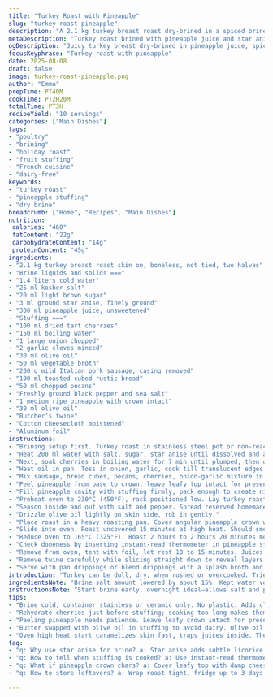 ```yaml
---
title: "Turkey Roast with Pineapple"
slug: "turkey-roast-pineapple"
description: "A 2.1 kg turkey breast roast dry-brined in a spiced brine with pineapple juice. Stuffed with a savory blend of dried cherries, toasted bread cubes, and spiced sausage, then encased in fresh pineapple. Slow roasted with a protective cotton cloth over the leafy crown to avoid burning. Cooking guided by internal temp, resting to lock juices. Uses subtle cinnamon and star anise in the brine, replacing cannelle. Pistachios swapped for chopped pecans. Butter replaced with olive oil in stuffing for dairy-free. Fancy, rustic roast combining sweet, savory, and aromatic notes. Prep 40 min. Cook approx 2h 20m. Serves 10."
metaDescription: "Turkey roast brined with pineapple juice and star anise. Stuffed pineapple holds spiced sausage, cherries, pecans. Slow roasted with cheesecloth on crown. Serves 10."
ogDescription: "Juicy turkey breast dry-brined in pineapple juice, spiced with star anise. Pineapple casing filled with savory sausage-cherry stuffing. Slow roasted, skin crisped, rest well."
focusKeyphrase: "Turkey roast with pineapple"
date: 2025-08-08
draft: false
image: turkey-roast-pineapple.png
author: "Emma"
prepTime: PT40M
cookTime: PT2H20M
totalTime: PT3H
recipeYield: "10 servings"
categories: ["Main Dishes"]
tags:
- "poultry"
- "brining"
- "holiday roast"
- "fruit stuffing"
- "French cuisine"
- "dairy-free"
keywords:
- "turkey roast"
- "pineapple stuffing"
- "dry brine"
breadcrumb: ["Home", "Recipes", "Main Dishes"]
nutrition: 
 calories: "460"
 fatContent: "22g"
 carbohydrateContent: "14g"
 proteinContent: "45g"
ingredients:
- "2.1 kg turkey breast roast skin on, boneless, not tied, two halves"
- "Brine liquids and solids ==="
- "1.4 liters cold water"
- "25 ml kosher salt"
- "20 ml light brown sugar"
- "3 ml ground star anise, finely ground"
- "300 ml pineapple juice, unsweetened"
- "Stuffing ==="
- "100 ml dried tart cherries"
- "150 ml boiling water"
- "1 large onion chopped"
- "2 garlic cloves minced"
- "30 ml olive oil"
- "50 ml vegetable broth"
- "200 g mild Italian pork sausage, casing removed"
- "100 ml toasted cubed rustic bread"
- "50 ml chopped pecans"
- "Freshly ground black pepper and sea salt"
- "1 medium ripe pineapple with crown intact"
- "30 ml olive oil"
- "Butcher’s twine"
- "Cotton cheesecloth moistened"
- "Aluminum foil"
instructions:
- "Brining setup first. Turkey roast in stainless steel pot or non-reactive container. No plastic if possible, metal or ceramic better."
- "Heat 200 ml water with salt, sugar, star anise until dissolved and aromatic, not boiling long. Off heat, add pineapple juice. Cool to room temp, add rest cold water. Pour over turkey to cover fully. Weight down if needed. Refrigerate 20 to 24 hours. Brining trims harshness, adds subtle sweet spice and moisture silently."
- "Next, soak cherries in boiling water for 7 min until plumped, then drain."
- "Heat oil in pan. Toss in onion, garlic, cook till translucent edges, don’t brown. Stir in broth to deglaze, scrape fond bits. Remove from heat. Let cool 5 minutes."
- "Mix sausage, bread cubes, pecans, cherries, onion-garlic mixture in bowl. Season with salt, plenty black pepper. Stuffing sticky, chunky, moist but not wet. Keep chilled while prepping pineapple."
- "Peel pineapple from base to crown, leave leafy top intact for presentation. Using a long sharp knife same length as pineapple, slice around center core, keeping at least 3 cm thick wall of fruit. Score around core base to loosen center, twist gently to remove core chunk. Expect minor splits—handle carefully, they can be pushed back later."
- "Fill pineapple cavity with stuffing firmly, pack enough to create nice mound. If cracks appear, press gently to seal gaps. Refrigerate leftover stuffing for roasting later."
- "Preheat oven to 230°C (450°F), rack positioned low. Lay turkey roast skin down, butterfly open halves to double surface area. Run twine under the meat, leaving tails on each side for tying."
- "Season inside and out with salt and pepper. Spread reserved homemade stuffing evenly over meat side. Center stuffed pineapple mound atop, crown sticking out. Close roast over pineapple, tie ends with butchers twine snugly to seal and secure shape."
- "Drizzle olive oil lightly on skin side, rub in gently."
- "Place roast in a heavy roasting pan. Cover angular pineapple crown with damp four-layer cheesecloth to prevent scorching. Wrap foil loosely over crown and around cheesecloth."
- "Slide into oven. Roast uncovered 15 minutes at high heat. Should smell sweet fruit and spices, skin start crisping."
- "Reduce oven to 165°C (325°F). Roast 2 hours to 2 hours 20 minutes more. Cover loosely with foil across top if skin darkens too fast."
- "Check doneness by inserting instant-read thermometer in pineapple stuffing center. Target 73 to 75°C (163 to 167°F) internal. If under, cook another 10 minutes then retest."
- "Remove from oven, tent with foil, let rest 10 to 15 minutes. Juices happen now, flavors settle."
- "Remove twine carefully while slicing straight down to reveal layers of juicy turkey, tart stuffing, sweet pineapple."
- "Serve with pan drippings or blend drippings with a splash broth and pineapple juice as jus. Side of grated Parmesan scented potato rosettes recommended."
introduction: "Turkey can be dull, dry, when rushed or overcooked. Tried dry brining with aromatic tweaks—star anise over cinnamon—gives unexpected warmth without overpowering. Pineapple juice for brine liquid adds subtle acidity to break down proteins, fight dryness, but not too sweet. Inside, cherries replace cranberries—more tart, less sticky. Pecans add crunch instead of pistachios, which can be pricey or scarce. Olive oil instead of butter brings smooth richness, no dairy. The pineapple hull as edible casing contains juicy stuffing and turkey, adding tropical notes and drama on the plate. I learned to watch for splits in pineapple, cover leafy crown or it crisps to leather. Temperature, texture, color cues matter more than clock. Juices should glisten, skin browning evenly at the right pace. A roast that smells fruit, herbs, and savory meat—is right when internal stuffing hits 74°C. Resting relaxes fibers. Slicing unveils layers you won’t forget. Familiar yet fresh approach, kitchen tested over years."
ingredientsNote: "Brine salt amount lowered by about 15%. Kept water volume just enough to fully submerge roast without waste. Star anise replaces cinnamon offering slightly licorice note less commonly done, balances pineapple sweetness. Brown sugar lightly reduced to prevent stickiness. Dried tart cherries instead of cranberries—evener sweetness, more chew. Pecans crushed add mellow nutty texture, swap for pistachios if preferred, or toasted almonds for crunch. Butter swapped to olive oil cuts fat type, easier for lactose intolerant and provides gentle caramelization. Bread cubes use crusty rustic bread toasted to avoid sogginess. Use good-quality sausage with fennel or mild herbs to avoid overpowering. Onion and garlic give base savoriness; cook gently to soften but not caramelize. Pineapple peeled carefully to keep presentation intact; expect minor splits. Cheesecloth and foil essential to protect leafy crown from excessive browning. Twine technique holds everything snug but not strangled—essential for even cooking."
instructionsNote: "Start brine early, overnight ideal—allows salt and pineapple acids to work fully. Use stainless or ceramic container to avoid metallic tastes. Cooling brine before adding turkey critical to avoid partial cooking. After brining, dry surface slightly with paper towel for better browning. Stuffing balance crucial—too wet and stuffing falls apart, too dry and it's crumbly inside. Rehydrate cherries just before using. Onion and garlic softened in oil, not browned or they get bitter. Deglaze pan with broth to lift fond and add umami, cool before mixing with sausage to prevent premature cooking. When prepping pineapple, long knife handy for depth and control; cut around core carefully. Loosen base by scoring core to ease removal. Stuff pineapple firmly—can wiggle slightly but maintain shape. Butterfly turkey halves for more even cooking, larger surface for stuffing spread. Salt and pepper generously—turkey is mild requiring seasoning. Tie but don’t squeeze too tight to let heat circulate. Olive oil on skin helps crisp and keep moist. High heat blast starts skin caramelization, keeps juices in. Lower temp slow roast to avoid drying outsides before inside cooks. Check temperature inside stuffing—not turkey—because it’s thickest point. Use thermometer probe tip deep in pineapple center. Tent with foil if skin darkens too fast; it’s easy to burn sugars. Rest roast covered for 10 to 15 minutes for juices to redistribute. Slice off twine gently to preserve shape. Serve with pan jus made simple by skimming fat, deglazing pan. Potato rosettes with Parmesan add salty contrast, crispy texture. Watch for sensory cues—smells, sight of golden skin, juices bubbling through sliced meat—as signals you’ve cooked it right. No timing gospel, trust eye and touch."
tips:
- "Brine cold, container stainless or ceramic only. No plastic. Adds clean flavors, prevents metallic taste. Cool pineapple juice mix fully before submerging. Brine 20-24 hours max. Weight down bird for full coverage. Don’t skip drying surface after brine. Crucial for crispy skin."
- "Rehydrate cherries just before stuffing; soaking too long makes them soggy. Oil gently heated for onions-garlic. Cook till translucent edges only no browning or bitterness. Add broth to scrape fond, cool before mixing with sausage to avoid pre-cooked mix."
- "Peeling pineapple needs patience. Leave leafy crown intact for presentation and moisture. When slicing cavity, keep 3 cm thick wall, core removal by scoring base eases detachment. Minor splits in fruit okay; press gently to reseal, no tears. Handle pineapple like fragile package."
- "Butter swapped with olive oil in stuffing to avoid dairy. Olive oil also helps browning gently in pan and skin rub. Use mild Italian sausage without fennel or overpowering spices to keep balance. Bread toasted to avoid sogginess inside stuffing; texture matters."
- "Oven high heat start caramelizes skin fast, traps juices inside. Then lower heat to slow roast so inside cooks thoroughly. Cover pineapple crown with damp cheesecloth plus foil prevents leathering. Measure temp center stuffing not turkey meat—around 74°C hitting stuffing safe and juicy. Rest covered 10-15 min before slicing."
faq:
- "q: Why use star anise for brine? a: Star anise adds subtle licorice note. Less common than cinnamon, gives warmth. Balances pineapple sweetness. Used finely ground. Avoid overpowering by small qty. Substitute with cinnamon if needed but changes profile."
- "q: How to tell when stuffing is cooked? a: Use instant-read thermometer. Check inside pineapple cavity stuffing center. Target 73-75°C. Stuffing temp signals doneness since thickest part. Turkey meat cooks through faster once stuffing done. No guesswork, temp is key."
- "q: What if pineapple crown chars? a: Cover leafy top with damp cheesecloth, wrap loosely with foil. Prevents burning but allows moisture. Check mid-cook maybe mist slightly if drying. Leaving crown unprotected causes crisp, bitter edges. Avoid by covering early."
- "q: How to store leftovers? a: Wrap roast tight, fridge up to 3 days. Stuffing may dry fast, keep moist with foil or add splash broth when reheating. Can freeze parts but texture suffers. Reheat slow oven or stovetop with covered pan to maintain juiciness."

---
```


